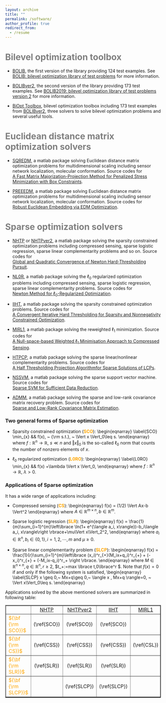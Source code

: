 ```yaml
---
layout: archive
title: ""  
permalink: /software/
author_profile: true
redirect_from:
  - /resume
---
```


# <span style="color:grey">Bilevel optimization toolbox</span> 
 

* [BOLIB](https://github.com/ShenglongZhou/BOLIB), the first version of the library providing 124 test examples. See [BOLIB: bilevel optimization library of test problems](https://arxiv.org/abs/1812.00230) for more information.

* [BOLIBver2](https://biopt.github.io/bolib/), the second version of  the library providing 173 test examples. See [BOLIB2019: bilevel optimization library of test problems version 2](https://www.researchgate.net/publication/338375731) for more information.

* [BiOpt Toolbox](https://biopt.github.io/),  bilevel optimization toolbox including 173 test examples from [BOLIBver2](https://biopt.github.io/bolib/), three solvers to solve bilevel optimization problems and several useful tools.

# <span style="color:grey">Euclidean distance matrix optimization solvers</span> 

* [SQREDM](https://github.com/ShenglongZhou/SQREDM), a matlab package solving Euclidean distance matrix optimization problems for multidimensional scaling including sensor network localization, molecular conformation.   Source codes for <br>
  [A Fast Matrix Majorization-Projection Method for Penalized Stress Minimization with Box Constraints](https://ieeexplore.ieee.org/document/8399531).

* [PREEEDM](https://github.com/ShenglongZhou/PREEEDM), a matlab package solving Euclidean distance matrix optimization problems for multidimensional scaling including sensor network localization, molecular conformation.   Source codes for <br>
  [Robust Euclidean Embedding via EDM Optimization](https://doi.org/10.1007/s12532-019-00168-0).



# <span style="color:grey">Sparse optimization solvers</span> 

* [NHTP](https://github.com/ShenglongZhou/NHTP) or [NHTPver2](https://github.com/ShenglongZhou/NHTPver2), a matlab package solving the sparsity constrained optimization problems including compressed sensing, sparse logistic regression, sparse linear complementarity problems and so on.  Source codes for <br>
  [Global and Quadratic Convergence of Newton Hard-Thresholding Pursuit](https://arxiv.org/abs/1901.02763).

* [NL0R](https://github.com/ShenglongZhou/NL0R), a matlab package solving the $\ell_0$ regularized optimization problems including compressed sensing, sparse logistic regression, sparse linear complementarity problems.  Source codes for <br>
  [Newton Method for $\ell_0$-Regularized Optimization](https://arxiv.org/abs/2004.05132).

* [IIHT](https://github.com/ShenglongZhou/IIHT), a matlab package solving the sparsity constrained optimization problems.  Source codes for <br>
[A Convergent Iterative Hard Thresholding for Sparsity and Nonnegativity Constrained Optimization](http://www.ybook.co.jp/online2/oppjo/vol13/p325.html). 

* [MIRL1](https://github.com/ShenglongZhou/MIRL1), a matlab package solving the reweighted $\ell_1$ minimization.  Source codes for <br>
  [A Null-space-based Weighted $\ell_1$ Minimisation Approach to Compressed Sensing](https://doi.org/10.1093/imaiai/iaw002).
 
* [HTPCP](https://github.com/ShenglongZhou/HTPCP), a matlab package solving the sparse linear/nonlinear complementarity problems.  Source codes for <br>
  [A Half Thresholding Projection Algorithmfor Sparse Solutions of LCPs](https://link.springer.com/article/10.1007/s11590-014-0834-7). 
  
* [NSSVM](https://github.com/ShenglongZhou/NSSVM), a matlab package solving the sparse support vector machine.  Source codes for <br>
  [Sparse SVM for Sufficient Data Reduction](https://arxiv.org/abs/2005.13771). 
  
* [ADMM](https://github.com/ShenglongZhou/ADMM), a matlab package solving the  sparse and low-rank covariance matrix recovery problem.  Source codes for <br>
  [Sparse and Low-Rank Covariance Matrix Estimation](https://link.springer.com/article/10.1007/s40305-014-0058-7). 
 
### Two general forms of Sparse optimization 
 
  * Sparsity  constrained optimization (<span style="color:orange">**SCO**</span>):
\begin{eqnarray}
\label{SCO} \min_{x} && f(x), ~ {\rm s.t.}, ~ \Vert x \Vert_0\leq s.
\end{eqnarray}
 where $f: \mathbb{R}^{ n}\rightarrow  \mathbb{R}$, $s\ll n$ and $\Vert x \Vert_0$ is the so-called $\ell_0$ norm that counts the number of nonzero elements of $x$. 
 
 *  $\ell_0$ regularized optimization (<span style="color:orange">**L0RO**</span>):
\begin{eqnarray}
\label{L0RO} \min_{x} && f(x) +\lambda \Vert x \Vert_0,
\end{eqnarray}
 where $f: \mathbb{R}^{ n}\rightarrow  \mathbb{R}$, $\lambda>0$. 
 
### Applications of Sparse optimization  
It has a wide range of applications including:
 * Compressed sensing (<span style="color:orange">**CS**</span>):
\begin{eqnarray}
f(x) = (1/2) \Vert Ax-b \Vert^2
\end{eqnarray}
where $A\in\mathbb{R}^{m\times n}, b\in \mathbb{R}^{m}$. 

* Sparse logistic regression (<span style="color:orange">**SLR**</span>):
\begin{eqnarray}
f(x) =  \frac{1}{m}\sum_{i=1}^{m}\left\lbrace \ln(1+ e^{\langle a_i, x\rangle})-b_i\langle a_i, x\rangle\right \rbrace+\mu\Vert x\Vert_2^2, 
\end{eqnarray}
where $a_i\in\mathbb{R}^{n}, b_i\in \lbrace 0,1\rbrace, i=1,2,\cdots,m$ and $\mu\geq0$.

* Sparse linear complementarity problem (<span style="color:orange">**SLCP**</span>):
\begin{eqnarray}
f(x) = \frac{1}{r}\sum_{i=1}^{m}\left\lbrace   (x_i)^r_{+}(M_ix+q_i)^r_{+}  +   (-x_i)^r_{+}   +  (-M_ix-q_i)^r_+ \right \rbrace.
\end{eqnarray}
where $M\in\mathbb{R}^{n\times n}, q\in \mathbb{R}^{n}, r\geq 2$, $t_+:=max \lbrace t,0\lbrace^r $. 
Note that $f(x)=0$ if and only if the following system is satisfied,
\begin{eqnarray}
\label{SLCP} x \geq 0,~ Mx+q\geq 0,~ \langle x , Mx+q \rangle=0, ~ \Vert x\Vert_0\leq s.
\end{eqnarray}

Applications solved by the above mentioned solvers are summarized in following table:

 <table border="2" width="0.5">
    <tr>
      <td style="width:10%" align="center"> </td>
      <td style="width:10%" align="center"><a  href='https://github.com/ShenglongZhou/NHTP'>NHTP</a></td>
      <td style="width:10%" align="center"><a  href='https://github.com/ShenglongZhou/NHTPver2'>NHTPver2</a></td>
      <td style="width:10%" align="center"><a  href='https://github.com/ShenglongZhou/IIHT'>IIHT</a></td>
      <td style="width:10%" align="center"><a  href='https://github.com/ShenglongZhou/MIRL1'>MIRL1</a></td>
      <td style="width:10%" align="center"><a  href='https://github.com/ShenglongZhou/HTPCP'>HTPCP</a></td>
    </tr>
    <tr>
    	  <td style="width:10%" align="left"><span style="color:orange">${\bf {\rm SCO}}$</span></td>
        <td style="width:10%" align="center">(\ref{SCO}) </td>
        <td style="width:10%" align="center">(\ref{SCO}) </td>
        <td style="width:10%" align="center">(\ref{SCO}) </td>
        <td style="width:10%" align="center"> </td>
        <td style="width:10%" align="center"> </td> 
    </tr>
     <tr>
    	  <td style="width:10%" align="left"><span style="color:orange">${\bf {\rm CS}}$</span></td>
        <td style="width:10%" align="center">(\ref{CSS}) </td>
        <td style="width:10%" align="center">(\ref{CSS}) </td>
        <td style="width:10%" align="center">(\ref{CSS}) </td>
        <td style="width:10%" align="center">(\ref{CSL})</td>
        <td style="width:10%" align="center"> </td> 
    </tr>
      <tr>
    	  <td style="width:10%" align="left"><span style="color:orange">${\bf {\rm SLR}}$</span></td>
        <td style="width:10%" align="center">(\ref{SLR}) </td>
        <td style="width:10%" align="center">(\ref{SLR}) </td>
        <td style="width:10%" align="center">(\ref{SLR}) </td>
        <td style="width:10%" align="center"> </td>
        <td style="width:10%" align="center"> </td> 
    </tr>
      <tr>
    	  <td style="width:10%" align="left"><span style="color:orange">${\bf {\rm SLCP}}$</span></td>
        <td style="width:10%" align="center"> </td>
        <td style="width:10%" align="center">(\ref{SLCP})</td>
        <td style="width:10%" align="center">(\ref{SLCP})</td>
        <td style="width:10%" align="center"> </td>
        <td style="width:10%" align="center">(\ref{SLCP})</td> 
    </tr>
    </table>
 
 



